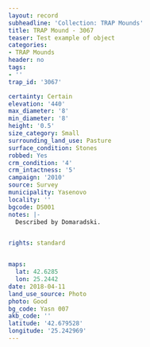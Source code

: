 ```yaml
---
layout: record
subheadline: 'Collection: TRAP Mounds'
title: TRAP Mound - 3067
teaser: Test example of object
categories:
- TRAP Mounds
header: no
tags:
- ''
trap_id: '3067'

certainty: Certain
elevation: '440'
max_diameter: '8'
min_diameter: '8'
height: '0.5'
size_category: Small
surrounding_land_use: Pasture
surface_condition: Stones
robbed: Yes
crm_condition: '4'
crm_intactness: '5'
campaign: '2010'
source: Survey
municipality: Yasenovo
locality: ''
bgcode: DS001
notes: |-
  Described by Domaradski.


rights: standard


maps:
  lat: 42.6285
  lon: 25.2442
date: 2018-04-11
land_use_source: Photo
photo: Good
bg_code: Yasn 007
akb_code: ''
latitude: '42.679528'
longitude: '25.242969'
---
```

